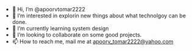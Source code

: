 - 👋 Hi, I’m @apoorvtomar2222
- 👀 I’m interested in explorin new things about what technolgoy can be done.
- 🌱 I’m currently learning system design
- 💞️ I’m looking to collaborate on some good projects.
- 📫 How to reach me, mail me at apoorv_tomar2222@yahoo.com

<!---
apoorvtomar2222/apoorvtomar2222 is a ✨ special ✨ repository because its `README.md` (this file) appears on your GitHub profile.
You can click the Preview link to take a look at your changes.
--->
